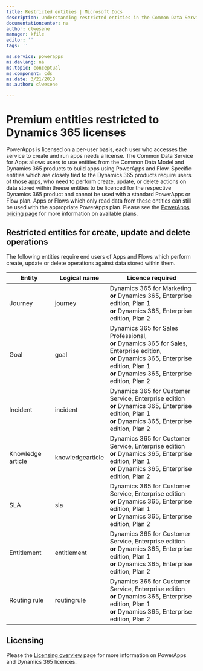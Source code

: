 ```yaml
---
title: Restricted entities | Microsoft Docs
description: Understanding restricted entities in the Common Data Service for Apps
documentationcenter: na
author: clwesene
manager: kfile
editor: ''
tags: ''

ms.service: powerapps
ms.devlang: na
ms.topic: conceptual
ms.component: cds
ms.date: 3/21/2018
ms.author: clwesene

---
```

# Premium entities restricted to Dynamics 365 licenses

PowerApps is licensed on a per-user basis, each user who accesses the service to create and run apps needs a license. The Common Data Service for Apps allows users to use entities from the Common Data Model and Dynamics 365 products to build apps using PowerApps and Flow. Specific entities which are closely tied to the Dynamics 365 products require users of those apps, who need to perform create, update, or delete actions on data stored within theese entities to be licenced for the respective Dynamics 365 product and cannot be used with a standard PowerApps or Flow plan. Apps or Flows which only read data from these entities can still be used with the appropriate PowerApps plan. Please see the [PowerApps pricing page](https://powerapps.microsoft.com/pricing) for more information on available plans.

## Restricted entities for create, update and delete operations

The following entities require end users of Apps and Flows which perform create, update or delete operations against data stored within them. 


Entity | Logical name | Licence required
--- | --- | ---
Journey | journey | Dynamics 365 for Marketing <br> **or** Dynamics 365, Enterprise edition, Plan 1 <br>**or** Dynamics 365, Enterprise edition, Plan 2
Goal | goal | Dynamics 365 for Sales Professional, <br>**or** Dynamics 365 for Sales, Enterprise edition, <br>**or** Dynamics 365, Enterprise edition, Plan 1 <br>**or** Dynamics 365, Enterprise edition, Plan 2
Incident | incident | Dynamics 365 for Customer Service, Enterprise edition <br>**or** Dynamics 365, Enterprise edition, Plan 1 <br>**or** Dynamics 365, Enterprise edition, Plan 2
Knowledge article | knowledgearticle | Dynamics 365 for Customer Service, Enterprise edition <br>**or** Dynamics 365, Enterprise edition, Plan 1 <br>**or** Dynamics 365, Enterprise edition, Plan 2
SLA | sla | Dynamics 365 for Customer Service, Enterprise edition <br>**or** Dynamics 365, Enterprise edition, Plan 1 <br>**or** Dynamics 365, Enterprise edition, Plan 2
Entitlement | entitlement | Dynamics 365 for Customer Service, Enterprise edition <br>**or** Dynamics 365, Enterprise edition, Plan 1 <br>**or** Dynamics 365, Enterprise edition, Plan 2
Routing rule | routingrule | Dynamics 365 for Customer Service, Enterprise edition <br>**or** Dynamics 365, Enterprise edition, Plan 1 <br>**or** Dynamics 365, Enterprise edition, Plan 2


## Licensing

Please the [Licensing overview](../../administrator/pricing-billing-skus.md) page for more information on PowerApps and Dynamics 365 licences.

